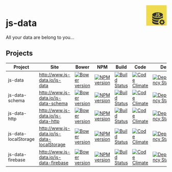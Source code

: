 <img src="https://raw.githubusercontent.com/js-data/js-data.github.io/master/js-data.png" alt="js-data logo" title="js-data" align="right" width="64" height="64" />

# js-data

All your data are belong to you...

## Projects

| Project | Site | Bower | NPM | Build | Code | Deps | Coverage |
| ------- | ---- | ----- | --- | ----- | ---- | ---- | -------- |
| js-data | http://www.js-data.io/js-data | [![Bower version](https://badge.fury.io/bo/js-data.png)](http://badge.fury.io/bo/js-data) | [![NPM version](https://badge.fury.io/js/js-data.png)](http://badge.fury.io/js/js-data) | [![Build Status](https://travis-ci.org/js-data/js-data.png?branch=master)](https://travis-ci.org/js-data/js-data) | [![Code Climate](https://codeclimate.com/github/js-data/js-data.png)](https://codeclimate.com/github/js-data/js-data) | [![Dependency Status](https://gemnasium.com/js-data/js-data.png)](https://gemnasium.com/js-data/js-data) | [![Coverage Status](https://coveralls.io/repos/js-data/js-data/badge.png?branch=master)](https://coveralls.io/r/js-data/js-data?branch=master) | 
| js-data-schema | http://www.js-data.io/js-data-schema | [![Bower version](schemas://badge.fury.io/bo/js-data-schema.png)](schema://badge.fury.io/bo/js-data-schema) | [![NPM version](schemas://badge.fury.io/js/js-data-schema.png)](schema://badge.fury.io/js/js-data-schema) | [![Build Status](schemas://travis-ci.org/js-data/js-data-schema.png?branch=master)](schemas://travis-ci.org/js-data/js-data-schema) | [![Code Climate](schemas://codeclimate.com/github/js-data/js-data-schema.png)](schemas://codeclimate.com/github/js-data/js-data-schema) | [![Dependency Status](schemas://gemnasium.com/js-data/js-data-schema.png)](schemas://gemnasium.com/js-data/js-data-schema) | [![Coverage Status](schemas://coveralls.io/repos/js-data/js-data-schema/badge.png?branch=master)](schemas://coveralls.io/r/js-data/js-data-schema?branch=master) | 
| js-data-http | http://www.js-data.io/js-data-http | [![Bower version](https://badge.fury.io/bo/js-data-http.png)](http://badge.fury.io/bo/js-data-http) | [![NPM version](https://badge.fury.io/js/js-data-http.png)](http://badge.fury.io/js/js-data-http) | [![Build Status](https://travis-ci.org/js-data/js-data-http.png?branch=master)](https://travis-ci.org/js-data/js-data-http) | [![Code Climate](https://codeclimate.com/github/js-data/js-data-http.png)](https://codeclimate.com/github/js-data/js-data-http) | [![Dependency Status](https://gemnasium.com/js-data/js-data-http.png)](https://gemnasium.com/js-data/js-data-http) | [![Coverage Status](https://coveralls.io/repos/js-data/js-data-http/badge.png?branch=master)](https://coveralls.io/r/js-data/js-data-http?branch=master) | 
| js-data-localStorage | http://www.js-data.io/js-data-localStorage | [![Bower version](https://badge.fury.io/bo/js-data-localStorage.png)](http://badge.fury.io/bo/js-data-localStorage) | [![NPM version](https://badge.fury.io/js/js-data-localStorage.png)](http://badge.fury.io/js/js-data-localStorage) | [![Build Status](https://travis-ci.org/js-data/js-data-localStorage.png?branch=master)](https://travis-ci.org/js-data/js-data-localStorage) | [![Code Climate](https://codeclimate.com/github/js-data/js-data-localStorage.png)](https://codeclimate.com/github/js-data/js-data-localStorage) | [![Dependency Status](https://gemnasium.com/js-data/js-data-localStorage.png)](https://gemnasium.com/js-data/js-data-localStorage) | [![Coverage Status](https://coveralls.io/repos/js-data/js-data-localStorage/badge.png?branch=master)](https://coveralls.io/r/js-data/js-data-localStorage?branch=master) | 
| js-data-firebase | http://www.js-data.io/js-data-firebase | [![Bower version](https://badge.fury.io/bo/js-data-firebase.png)](http://badge.fury.io/bo/js-data-firebase) | [![NPM version](https://badge.fury.io/js/js-data-firebase.png)](http://badge.fury.io/js/js-data-firebase) | [![Build Status](https://travis-ci.org/js-data/js-data-firebase.png?branch=master)](https://travis-ci.org/js-data/js-data-firebase) | [![Code Climate](https://codeclimate.com/github/js-data/js-data-firebase.png)](https://codeclimate.com/github/js-data/js-data-firebase) | [![Dependency Status](https://gemnasium.com/js-data/js-data-firebase.png)](https://gemnasium.com/js-data/js-data-firebase) | [![Coverage Status](https://coveralls.io/repos/js-data/js-data-firebase/badge.png?branch=master)](https://coveralls.io/r/js-data/js-data-firebase?branch=master) | 
